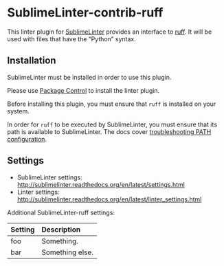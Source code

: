 SublimeLinter-contrib-ruff
==========================

This linter plugin for [SublimeLinter](https://github.com/SublimeLinter/SublimeLinter) provides an interface to [ruff](https://beta.ruff.rs/). It will be used with files that have the “Python” syntax.

## Installation

SublimeLinter must be installed in order to use this plugin. 

Please use [Package Control](https://packagecontrol.io) to install the linter plugin.

Before installing this plugin, you must ensure that `ruff` is installed on your system.

In order for `ruff` to be executed by SublimeLinter, you must ensure that its path is available to SublimeLinter. The docs cover [troubleshooting PATH configuration](http://sublimelinter.readthedocs.io/en/latest/troubleshooting.html#finding-a-linter-executable).

## Settings

- SublimeLinter settings: http://sublimelinter.readthedocs.org/en/latest/settings.html
- Linter settings: http://sublimelinter.readthedocs.org/en/latest/linter_settings.html

Additional SublimeLinter-ruff settings:

|Setting|Description    |
|:------|:--------------|
|foo    |Something.     |
|bar    |Something else.|
